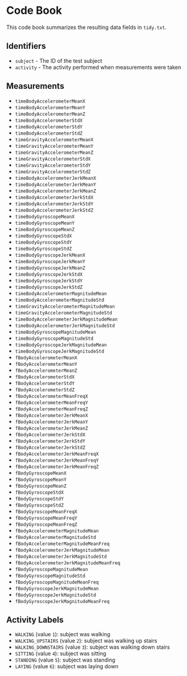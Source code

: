 # Code Book

This code book summarizes the resulting data fields in `tidy.txt`.

## Identifiers

* `subject` - The ID of the test subject
* `activity` - The activity performed when measurements were taken

## Measurements

* `timeBodyAccelerometerMeanX`
* `timeBodyAccelerometerMeanY`
* `timeBodyAccelerometerMeanZ`
* `timeBodyAccelerometerStdX`
* `timeBodyAccelerometerStdY`
* `timeBodyAccelerometerStdZ`
* `timeGravityAccelerometerMeanX`
* `timeGravityAccelerometerMeanY`
* `timeGravityAccelerometerMeanZ`
* `timeGravityAccelerometerStdX`
* `timeGravityAccelerometerStdY`
* `timeGravityAccelerometerStdZ`
* `timeBodyAccelerometerJerkMeanX`
* `timeBodyAccelerometerJerkMeanY`
* `timeBodyAccelerometerJerkMeanZ`
* `timeBodyAccelerometerJerkStdX`
* `timeBodyAccelerometerJerkStdY`
* `timeBodyAccelerometerJerkStdZ`
* `timeBodyGyroscopeMeanX`
* `timeBodyGyroscopeMeanY`
* `timeBodyGyroscopeMeanZ`
* `timeBodyGyroscopeStdX`
* `timeBodyGyroscopeStdY`
* `timeBodyGyroscopeStdZ`
* `timeBodyGyroscopeJerkMeanX`
* `timeBodyGyroscopeJerkMeanY`
* `timeBodyGyroscopeJerkMeanZ`
* `timeBodyGyroscopeJerkStdX`
* `timeBodyGyroscopeJerkStdY`
* `timeBodyGyroscopeJerkStdZ`
* `timeBodyAccelerometerMagnitudeMean`
* `timeBodyAccelerometerMagnitudeStd`
* `timeGravityAccelerometerMagnitudeMean`
* `timeGravityAccelerometerMagnitudeStd`
* `timeBodyAccelerometerJerkMagnitudeMean`
* `timeBodyAccelerometerJerkMagnitudeStd`
* `timeBodyGyroscopeMagnitudeMean`
* `timeBodyGyroscopeMagnitudeStd`
* `timeBodyGyroscopeJerkMagnitudeMean`
* `timeBodyGyroscopeJerkMagnitudeStd`
* `fBodyAccelerometerMeanX`
* `fBodyAccelerometerMeanY`
* `fBodyAccelerometerMeanZ`
* `fBodyAccelerometerStdX`
* `fBodyAccelerometerStdY`
* `fBodyAccelerometerStdZ`
* `fBodyAccelerometerMeanFreqX`
* `fBodyAccelerometerMeanFreqY`
* `fBodyAccelerometerMeanFreqZ`
* `fBodyAccelerometerJerkMeanX`
* `fBodyAccelerometerJerkMeanY`
* `fBodyAccelerometerJerkMeanZ`
* `fBodyAccelerometerJerkStdX`
* `fBodyAccelerometerJerkStdY`
* `fBodyAccelerometerJerkStdZ`
* `fBodyAccelerometerJerkMeanFreqX`
* `fBodyAccelerometerJerkMeanFreqY`
* `fBodyAccelerometerJerkMeanFreqZ`
* `fBodyGyroscopeMeanX`
* `fBodyGyroscopeMeanY`
* `fBodyGyroscopeMeanZ`
* `fBodyGyroscopeStdX`
* `fBodyGyroscopeStdY`
* `fBodyGyroscopeStdZ`
* `fBodyGyroscopeMeanFreqX`
* `fBodyGyroscopeMeanFreqY`
* `fBodyGyroscopeMeanFreqZ`
* `fBodyAccelerometerMagnitudeMean`
* `fBodyAccelerometerMagnitudeStd`
* `fBodyAccelerometerMagnitudeMeanFreq`
* `fBodyAccelerometerJerkMagnitudeMean`
* `fBodyAccelerometerJerkMagnitudeStd`
* `fBodyAccelerometerJerkMagnitudeMeanFreq`
* `fBodyGyroscopeMagnitudeMean`
* `fBodyGyroscopeMagnitudeStd`
* `fBodyGyroscopeMagnitudeMeanFreq`
* `fBodyGyroscopeJerkMagnitudeMean`
* `fBodyGyroscopeJerkMagnitudeStd`
* `fBodyGyroscopeJerkMagnitudeMeanFreq`

## Activity Labels

* `WALKING` (value `1`): subject was walking
* `WALKING_UPSTAIRS` (value `2`): subject was walking up stairs
* `WALKING_DOWNSTAIRS` (value `3`): subject was walking down stairs
* `SITTING` (value `4`): subject was sitting
* `STANDING` (value `5`): subject was standing
* `LAYING` (value `6`): subject was laying down
